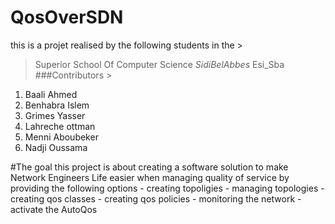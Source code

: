 # QosOverSDN
this is a projet realised by the following students in the >
> Superior School Of Computer Science _SidiBelAbbes_ Esi_Sba
###Contributors >
   1. Baali Ahmed
   2. Benhabra Islem
   3. Grimes Yasser
   4. Lahreche ottman
   5. Menni Aboubeker
   6. Nadji Oussama

#The goal
this project is about creating a software solution to make Network Engineers Life easier
when managing quality of service
by providing the following options
    - creating topoligies
    - managing topologies
    - creating qos classes 
    - creating qos policies
    - monitoring the network
    - activate the AutoQos

